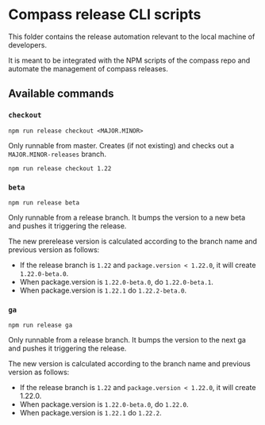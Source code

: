 # Compass release CLI scripts

This folder contains the release automation relevant to the local machine of developers.

It is meant to be integrated with the NPM scripts of the compass repo and automate the management of compass releases.

## Available commands

### `checkout`

```
npm run release checkout <MAJOR.MINOR>
```

Only runnable from master. Creates (if not existing) and checks out a `MAJOR.MINOR-releases` branch.

```
npm run release checkout 1.22
```

### `beta`

```
npm run release beta
```

Only runnable from a release branch. It bumps the version to a new beta and pushes it triggering the release.

The new prerelease version is calculated according to the branch name and previous version as follows:

- If the release branch is `1.22` and `package.version < 1.22.0`, it will create `1.22.0-beta.0`.
- When package.version is `1.22.0-beta.0`, do `1.22.0-beta.1`.
- When package.version is `1.22.1` do `1.22.2-beta.0`.

### `ga`

```
npm run release ga
```

Only runnable from a release branch. It bumps the version to the next ga and pushes it triggering the release.

The new version is calculated according to the branch name and previous version as follows:

- If the release branch is `1.22` and `package.version < 1.22.0`, it will create 1.22.0.
- When package.version is `1.22.0-beta.0`, do `1.22.0`.
- When package.version is `1.22.1` do `1.22.2`.
